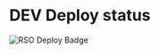 # DEV Deploy status
![RSO Deploy Badge](https://github.com/d2avids/rso/actions/workflows/dev.yml/badge.svg)